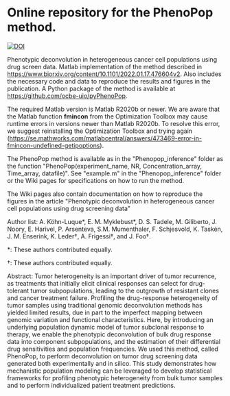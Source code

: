 # Online repository for the PhenoPop method. 
[![DOI](https://zenodo.org/badge/DOI/10.5281/zenodo.7334379.svg)](https://doi.org/10.5281/zenodo.7334379)

Phenotypic deconvolution in heterogeneous cancer cell populations using drug screen data. Matlab implementation of the method described in https://www.biorxiv.org/content/10.1101/2022.01.17.476604v2. Also includes the necessary code and data to reproduce the results and figures in the publication. A Python package of the method is available at https://github.com/ocbe-uio/pyPhenoPop.

The required Matlab version is Matlab R2020b or newer. We are aware that the Matlab function **fmincon** from the Optimization Toolbox may cause runtime errors in versions newer than Matlab R2020b. To resolve this error, we suggest reinstalling the Optimization Toolbox and trying again (https://se.mathworks.com/matlabcentral/answers/473469-error-in-fmincon-undefined-getipoptions). 

The PhenoPop method is available as in the "Phenopop_inference" folder as the function "PhenoPop(experiment_name, NR, Concentration_array, Time_array, datafile)". 
See "example.m" in the "Phenopop_inference" folder or the Wiki pages for specifications on how to run the method. 

The Wiki pages also contain documentation on how to reproduce the figures in the article "Phenotypic deconvolution in heterogeneous cancer cell populations using drug screening data"

Author list: 
A. Köhn-Luque\*, E. M. Myklebust\*, D. S. Tadele, M. Giliberto, J. Noory, E. Harivel, P. Arsenteva, S.M. Mumenthaler, F. Schjesvold, K. Taskén, J. M. Enserink, K. Leder†, A. Frigessi†, and J. Foo†.

\*: These authors contributed equally.

†: These authors contributed equally.

Abstract: 
Tumor heterogeneity is an important driver of tumor recurrence, as treatments that initially elicit clinical responses can select for drug-tolerant tumor subpopulations, leading to the outgrowth of resistant clones and cancer treatment failure. Profiling the drug-response heterogeneity of tumor samples using traditional genomic deconvolution methods has yielded limited results, due in part to the imperfect mapping between genomic variation and functional characteristics. Here, by introducing an underlying population dynamic model of tumor subclonal response to therapy, we enable the phenotypic deconvolution of bulk drug response data into component subpopulations, and the estimation of their differential drug sensitivities and population frequencies. We used this method, called PhenoPop, to perform deconvolution on tumor drug screening data generated both experimentally and in silico. This study demonstrates how mechanistic population modeling can be leveraged to develop statistical frameworks for profiling phenotypic heterogeneity from bulk tumor samples and to perform individualized patient treatment predictions.
